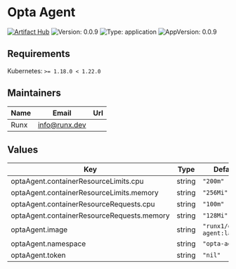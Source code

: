 # Opta Agent

[![Artifact Hub](https://img.shields.io/endpoint?url=https://artifacthub.io/badge/repository/opta-agent)](https://artifacthub.io/packages/search?repo=opta-agent) ![Version: 0.0.9](https://img.shields.io/badge/Version-0.0.9-informational?style=flat-square) ![Type: application](https://img.shields.io/badge/Type-application-informational?style=flat-square) ![AppVersion: 0.0.9](https://img.shields.io/badge/AppVersion-0.0.9-informational?style=flat-square)

## Requirements

Kubernetes: `>= 1.18.0 < 1.22.0`

## Maintainers

| Name | Email | Url |
| ---- | ------ | --- |
| Runx | info@runx.dev |  |

## Values

| Key | Type | Default | Description |
|-----|------|---------|-------------|
| optaAgent.containerResourceLimits.cpu | string | `"200m"` |  |
| optaAgent.containerResourceLimits.memory | string | `"256Mi"` |  |
| optaAgent.containerResourceRequests.cpu | string | `"100m"` |  |
| optaAgent.containerResourceRequests.memory | string | `"128Mi"` |  |
| optaAgent.image | string | `"runx1/opta-agent:latest"` |  |
| optaAgent.namespace | string | `"opta-agent"` |  |
| optaAgent.token | string | `"nil"` |  |